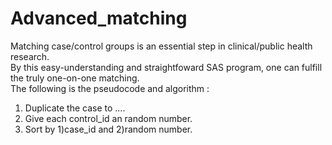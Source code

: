 # Advanced_matching
Matching case/control groups is an essential step in clinical/public health research.  
By this easy-understanding and straightfoward SAS program, one can fulfill the truly one-on-one matching.   
The following is the pseudocode and algorithm : 
1. Duplicate the case to ....  
2. Give each control_id an random number.   
3. Sort by 1)case_id and 2)random number.     
